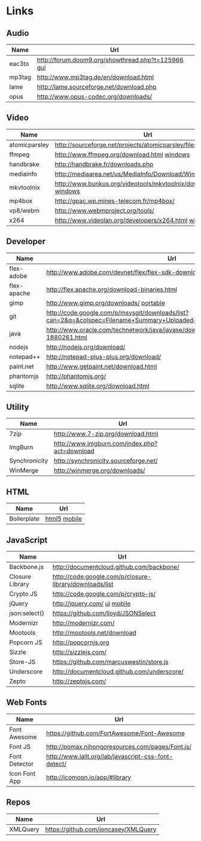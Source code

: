 Links
=====

## Audio
Name    | Url
---     | ---
eac3to  | http://forum.doom9.org/showthread.php?t=125966 [gui](http://code.google.com/p/hdbrstreamextractor/)
mp3tag  | http://www.mp3tag.de/en/download.html
lame    | http://lame.sourceforge.net/download.php
opus    | http://www.opus-codec.org/downloads/

## Video
Name          | Url
----          | ---
atomicparsley | http://sourceforge.net/projects/atomicparsley/files/atomicparsley/
ffmpeg        | http://www.ffmpeg.org/download.html [windows](http://ffmpeg.zeranoe.com/builds/)
handbrake     | http://handbrake.fr/downloads.php
mediainfo     | http://mediaarea.net/us/MediaInfo/Download/Windows
mkvtoolnix    | http://www.bunkus.org/videotools/mkvtoolnix/downloads.html [windows](http://www.fosshub.com/MKVToolNix.html)
mp4box        | http://gpac.wp.mines-telecom.fr/mp4box/
vp8/webm      | http://www.webmproject.org/tools/
x264          | http://www.videolan.org/developers/x264.html [win32](http://download.videolan.org/pub/videolan/x264/binaries/win32/) [win64](http://download.videolan.org/pub/videolan/x264/binaries/win64/)

## Developer
Name         | Url
----         | ---
flex-adobe   | http://www.adobe.com/devnet/flex/flex-sdk-download.html
flex-apache  | http://flex.apache.org/download-binaries.html
gimp         | http://www.gimp.org/downloads/ [portable](http://portableapps.com/apps/graphics_pictures/gimp_portable)
git          | http://code.google.com/p/msysgit/downloads/list?can=2&q=&colspec=Filename+Summary+Uploaded+ReleaseDate+Size+DownloadCount
java         | http://www.oracle.com/technetwork/java/javase/downloads/jre7-downloads-1880261.html
nodejs       | http://nodejs.org/download/
notepad++    | http://notepad-plus-plus.org/download/
paint.net    | http://www.getpaint.net/download.html
phantomjs    | http://phantomjs.org/
sqlite       | http://www.sqlite.org/download.html

## Utility
Name          | Url
----          | ---
7zip          | http://www.7-zip.org/download.html
ImgBurn       | http://www.imgburn.com/index.php?act=download
Synchronicity | http://synchronicity.sourceforge.net/
WinMerge      | http://winmerge.org/downloads/

## HTML
Name        | Url
----        | ---
Boilerplate | [html5](http://html5boilerplate.com) [mobile](http://html5boilerplate.com/mobile)

## JavaScript
Name | Url
---- | ---
Backbone.js     | http://documentcloud.github.com/backbone/
Closure Library | http://code.google.com/p/closure-library/downloads/list
Crypto JS       | http://code.google.com/p/crypto-js/
jQuery          | http://jquery.com/ [ui](http://jqueryui.com/) [mobile](http://jquerymobile.com/)
json:select()   | https://github.com/lloyd/JSONSelect
Modernizr       | http://modernizr.com/
Mootools        | http://mootools.net/download
Popcorn JS      | http://popcornjs.org
Sizzle          | http://sizzlejs.com/
Store-JS        | https://github.com/marcuswestin/store.js
Underscore      | http://documentcloud.github.com/underscore/
Zepto           | http://zeptojs.com/

## Web Fonts
Name          | Url
----          | ---
Font Awesome  | https://github.com/FortAwesome/Font-Awesome
Font JS       | http://pomax.nihongoresources.com/pages/Font.js/
Font Detector | http://www.lalit.org/lab/javascript-css-font-detect/
Icon Font App | http://icomoon.io/app/#library

## Repos
Name     | Url
----     | ---
XMLQuery | https://github.com/joncasey/XMLQuery

